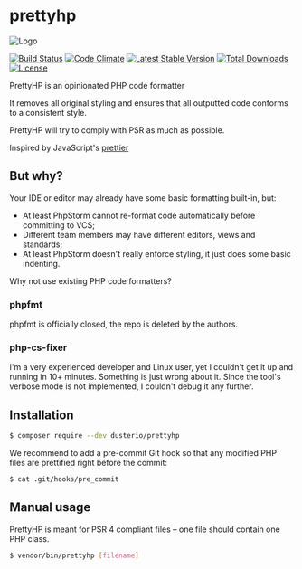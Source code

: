 # prettyhp
![Logo](https://www.mysenko.com/images/prettyhp_logo_512_transp5.png)

[![Build Status](https://travis-ci.org/dusterio/prettyhp.svg?branch=master)](https://travis-ci.org/dusterio/prettyhp)
[![Code Climate](https://codeclimate.com/github/dusterio/prettyhp/badges/gpa.svg)](https://codeclimate.com/github/dusterio/prettyhp/badges)
[![Latest Stable Version](https://poser.pugx.org/dusterio/prettyhp/v/stable)](https://packagist.org/packages/dusterio/prettyhp)
[![Total Downloads](https://poser.pugx.org/dusterio/prettyhp/downloads)](https://packagist.org/packages/dusterio/prettyhp)
[![License](https://poser.pugx.org/dusterio/prettyhp/license)](https://packagist.org/packages/dusterio/prettyhp)

PrettyHP is an opinionated PHP code formatter

It removes all original styling and ensures that all outputted code conforms to a consistent style.

PrettyHP will try to comply with PSR as much as possible.

Inspired by JavaScript's [prettier](https://github.com/prettier/prettier)

## But why?

Your IDE or editor may already have some basic formatting built-in, but:

- At least PhpStorm cannot re-format code automatically before committing to VCS;
- Different team members may have different editors, views and standards;
- At least PhpStorm doesn't really enforce styling, it just does some basic indenting.

Why not use existing PHP code formatters?

### phpfmt

phpfmt is officially closed, the repo is deleted by the authors.

### php-cs-fixer

I'm a very experienced developer and Linux user, yet I couldn't get it up and running in 10+ minutes. Something is just wrong
about it. Since the tool's verbose mode is not implemented, I couldn't debug it any further.

## Installation

```bash
$ composer require --dev dusterio/prettyhp
```

We recommend to add a pre-commit Git hook so that any modified PHP files are
prettified right before the commit:

```bash
$ cat .git/hooks/pre_commit
```

## Manual usage

PrettyHP is meant for PSR 4 compliant files – one file should contain one PHP class.

```bash
$ vendor/bin/prettyhp [filename]
```
